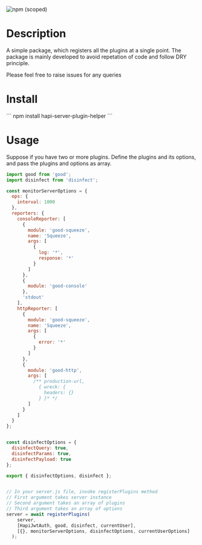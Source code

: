 
![npm (scoped)](https://img.shields.io/npm/v/hapi-server-plugin-helper.svg)

<h1>Description</h1>
A simple package, which registers all the plugins at a single point. The package is mainly developed to avoid repetation of code and follow DRY principle.

Please feel free to raise issues for any queries

<h1>Install</h1>
```
npm install hapi-server-plugin-helper
```
<br/>

<h1>Usage</h1>
Suppose if you have two or more plugins. Define the plugins and its options, and pass the plugins and options as array.

```javascript
import good from 'good';
import disinfect from 'disinfect';

const monitorServerOptions = {
  ops: {
    interval: 1000
  },
  reporters: {
    consoleReporter: [
      {
        module: 'good-squeeze',
        name: 'Squeeze',
        args: [
          {
            log: '*',
            response: '*'
          }
        ]
      },
      {
        module: 'good-console'
      },
      'stdout'
    ],
    httpReporter: [
      {
        module: 'good-squeeze',
        name: 'Squeeze',
        args: [
          {
            error: '*'
          }
        ]
      },
      {
        module: 'good-http',
        args: [
          /** production-url,
            { wreck: {
              headers: {}
            } }* */
        ]
      }
    ]
  }
};


const disinfectOptions = {
  disinfectQuery: true,
  disinfectParams: true,
  disinfectPayload: true
};

export { disinfectOptions, disinfect };


// In your server.js file, invoke registerPlugins method
// First argument takes server instance
// Second argument takes an array of plugins
// Third argument takes an array of options
server = await registerPlugins(
    server,
    [HapiJwtAuth, good, disinfect, currentUser],
    [{}, monitorServerOptions, disinfectOptions, currentUserOptions]
  );
```
